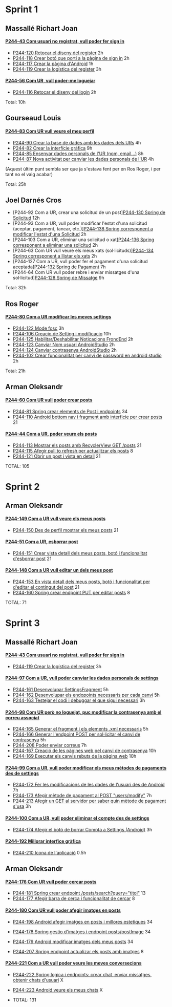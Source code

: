 # Sprint 1

## Massallé Richart Joan
#### [P244-43 Com usuari no registrat, vull poder fer sign in](https://pds24-4c.youtrack.cloud/issue/P244-43/Com-usuari-no-registrat-vull-poder-fer-sign-in)
* [P244-120 Retocar el diseny del register](https://pds24-4c.youtrack.cloud/issue/P244-120/Retocar-el-diseny-del-register) 2h
* [P244-118 Crear botó que porti a la pàgina de sign in](https://pds24-4c.youtrack.cloud/issue/P244-118/Crear-boto-que-porti-a-la-pagina-de-sign-in) 2h
* [P244-117 Crear la pàgina d'Android](https://pds24-4c.youtrack.cloud/issue/P244-117/Crear-la-pagina-dAndroid) 1h
* [P244-119 Crear la logística del register](https://pds24-4c.youtrack.cloud/issue/P244-119/Crear-la-logistica-del-register) 3h

#### [P244-56 Com UR, vull poder-me loguejar](https://pds24-4c.youtrack.cloud/issue/P244-56/Com-UR-vull-poder-me-loguejar)
* [P244-116 Retocar el diseny del login](https://pds24-4c.youtrack.cloud/issue/P244-116/Retocar-el-diseny-del-login) 2h

Total: 10h


## Gourseaud Louis
#### [P244-83 Com UR vull veure el meu perfil](https://pds24-4c.youtrack.cloud/issue/P244-83/Com-UR-vull-veure-el-meu-perfil)
* [P244-90 Crear la base de dades amb les dades dels URs](https://pds24-4c.youtrack.cloud/issue/P244-90/Crear-la-base-de-dades-amb-les-dades-dels-URs) 4h
* [P244-82 Crear la interfície gràfica](https://pds24-4c.youtrack.cloud/issue/P244-82/Crear-la-interficie-grafica) 9h
* [P244-85 Ensenyar dades personals de l'UR (nom, email...)](https://pds24-4c.youtrack.cloud/issue/P244-85/Ensenyar-dades-personals-de-lUR-nom-email...) 8h
* [P244-87 Nova activitat per canviar les dades personals de l'UR](https://pds21-0a.myjetbrains.com/youtrack/issue/P210A-12) 4h

(Aquest últim punt sembla ser que ja s'estava fent per en Ros Roger, i per tant no el vaig acabar)

Total: 25h


## Joel Darnés Cros
* [P244-92 Com a UR, crear una solicitud de un post][P244-130 Spring de Solicitud](https://pds24-4c.youtrack.cloud/agiles/159-2/162-5?issue=P244-130) 12h
* [P244-93 Com a UR, vull poder modificar l'estat d'una solicitud (aceptar, pagament, tancar, etc.)][P244-138 Spring corresponent a modificar l'estat d'una Solicitud](https://pds24-4c.youtrack.cloud/agiles/159-2/162-5?issue=P244-138) 2h
* [P244-103 Com a UR, eliminar una solicitud o xat][P244-136 Spring corresponent a eliminar una solicitud](https://pds24-4c.youtrack.cloud/agiles/159-2/162-5?issue=P244-136) 2h
* [P244-63 Com UR vull veure els meus xats (sol·licituds)][P244-134 Spring corresponent a llistar els xats](https://pds24-4c.youtrack.cloud/agiles/159-2/162-5?issue=P244-134) 2h
* [P244-127 Com a UR, vull poder fer el pagament d'una solicitud aceptada][P244-132 Spring de Pagament](https://pds24-4c.youtrack.cloud/agiles/159-2/162-5?issue=P244-132) 7h
* [P244-64 Com UR vull poder rebre i enviar missatges d'una sol·licitud][P244-128 Spring de Missatge](https://pds24-4c.youtrack.cloud/agiles/159-2/162-5?issue=P244-128) 9h

Total: 32h


## Ros Roger
#### [P244-80 Com a UR modificar les meves settings](https://pds24-4c.youtrack.cloud/issue/P244-80/Com-a-UR-modificar-les-meves-settings)
* [P244-122 Mode fosc](https://pds24-4c.youtrack.cloud/issue/P244-122/Mode-fosc) 3h
* [P244-106 Creacio de Setting i modificacio](https://pds24-4c.youtrack.cloud/issue/P244-106/Creacio-de-Setting-i-modificacio) 10h
* [P244-125 Habilitar/Deshabilitar Noticacions FrondEnd](https://pds24-4c.youtrack.cloud/issue/P244-125/Habilitar-Deshabilitar-Noticacions-FrondEnd) 2h
* [P244-123 Canviar Nom usuari AndroidStudio](https://pds24-4c.youtrack.cloud/issue/P244-123/Canviar-Nom-usuari-AndroidStudio) 2h
* [P244-124 Canviar contrasenya AndroidStudio](https://pds24-4c.youtrack.cloud/issue/P244-124/Canviar-contrasenya-AndroidStudio) 2h
* [P244-102 Crear funcionalitat per canvi de password en android studio](https://pds24-4c.youtrack.cloud/issue/P244-102) 2h

Total: 21h


## Arman Oleksandr
#### [P244-60 Com UR vull poder crear posts](https://pds24-4c.youtrack.cloud/issue/P244-60/Com-UR-vull-poder-crear-posts)
* [P244-81 Spring crear elements de Post i endpoints](https://pds24-4c.youtrack.cloud/issue/P244-81/Spring-crear-elements-de-Post-i-endpoints) 34
* [P244-110 Android bottom nav i fragment amb interficie per crear posts](https://pds24-4c.youtrack.cloud/issue/P244-110/Android-bottom-nav-i-fragment-amb-interficie-per-crear-posts) 21

#### [P244-44 Com a UR, poder veure els posts](https://pds24-4c.youtrack.cloud/issue/P244-60/Com-UR-vull-poder-crear-posts)
* [P244-113 Mostrar els posts amb RecyclerView GET /posts](https://pds24-4c.youtrack.cloud/agiles/159-2/162-5?issue=P244-113) 21
* [P244-115 Afegir pull to refresh per actualitzar els posts](https://pds24-4c.youtrack.cloud/agiles/159-2/162-5?issue=P244-115) 8
* [P244-121 Obrir un post i vista en detall](https://pds24-4c.youtrack.cloud/agiles/159-2/162-5?issue=P244-121) 21

TOTAL: 105



# Sprint 2

## Arman Oleksandr
#### [P244-149 Com a UR vull veure els meus posts](https://pds24-4c.youtrack.cloud/issue/P244-149/Com-a-UR-vull-veure-els-meus-posts)
* [P244-150 Des de perfil mostrar els meus posts](https://pds24-4c.youtrack.cloud/agiles/159-2/current?issue=P244-150) 21

#### [P244-51 Com a UR, esborrar post](https://pds24-4c.youtrack.cloud/issue/P244-51/Com-a-UR-esborrar-post)
* [P244-151 Crear vista detall dels meus posts, botó i funcionalitat d'esborrar post](https://pds24-4c.youtrack.cloud/agiles/159-2/current?issue=P244-151) 21

#### [P244-148 Com a UR vull editar un dels meus post](https://pds24-4c.youtrack.cloud/issue/P244-148/Com-a-UR-vull-editar-un-dels-meus-post)
* [P244-153 En vista detall dels meus posts, botó i funcionalitat per d'editar el contingut del post](https://pds24-4c.youtrack.cloud/agiles/159-2/current?issue=P244-153) 21
* [P244-160 Spring crear endpoint PUT per editar posts](https://pds24-4c.youtrack.cloud/agiles/159-2/current?issue=P244-160) 8

TOTAL: 71



# Sprint 3

## Massallé Richart Joan
#### [P244-43 Com usuari no registrat, vull poder fer sign in](https://pds24-4c.youtrack.cloud/issue/P244-43/Com-usuari-no-registrat-vull-poder-fer-sign-in)
* [P244-119 Crear la logística del register](https://pds24-4c.youtrack.cloud/issue/P244-119/Crear-la-logistica-del-register) 3h

#### [P244-97 Com a UR, vull poder canviar les dades personals de settings](https://pds24-4c.youtrack.cloud/issue/P244-97/Com-a-UR-vull-poder-canviar-les-dades-personals-de-settings)
* [P244-161 Desenvolupar SettingsFragment](https://pds24-4c.youtrack.cloud/issue/P244-161/Desenvolupar-SettingsFragment) 5h
* [P244-162 Desenvolupar els endopoints necessaris per cada canvi](https://pds24-4c.youtrack.cloud/issue/P244-162/Desenvolupar-els-endopoints-necessaris-per-cada-canvi) 5h
* [P244-163 Testejar el codi i debuggar el que sigui necessari](https://pds24-4c.youtrack.cloud/issue/P244-163/Testejar-el-codi-i-debuggar-el-que-sigui-necessari) 3h

#### [P244-98 Com UR però no loguejat, puc modificar la contrasenya amb el correu associat](https://pds24-4c.youtrack.cloud/issue/P244-98/Com-UR-pero-no-loguejat-puc-modificar-la-contrasenya-amb-el-correu-associat)
* [P244-165 Generar el fragment i els elements .xml necessaris](https://pds24-4c.youtrack.cloud/issue/P244-165/Generar-el-fragment-i-els-elements-.xml-necessaris) 5h
* [P244-166 Generar l'endpoint POST per sol·licitar el canvi de contrasenya](https://pds24-4c.youtrack.cloud/issue/P244-166/Generar-lendpoint-POST-per-sollicitar-el-canvi-de-contrasenya) 5h
* [P244-208 Poder enviar correus](https://pds24-4c.youtrack.cloud/issue/P244-208/Poder-enviar-correus) 7h
* [P244-167 Creació de les pàgines web pel canvi de contrasenya](https://pds24-4c.youtrack.cloud/issue/P244-167/Creacio-de-les-pagines-web-pel-canvi-de-contrasenya) 10h
* [P244-169 Executar els canvis rebuts de la pàgina web](https://pds24-4c.youtrack.cloud/issue/P244-169/Executar-els-canvis-rebuts-de-la-pagina-web) 10h

#### [P244-99 Com a UR, vull poder modificar els meus mètodes de pagaments des de settings](https://pds24-4c.youtrack.cloud/issue/P244-99/Com-a-UR-vull-poder-modificar-els-meus-metodes-de-pagaments-des-de-settings)
* [P244-172 Fer les modificacions de les dades de l'usuari des de Android](https://pds24-4c.youtrack.cloud/issue/P244-172/Fer-les-modificacions-de-les-dades-de-lusuari-des-de-Android) 7h
* [P244-173 Afegir mètode de pagament al POST "users/modify"](https://pds24-4c.youtrack.cloud/issue/P244-173/Afegir-metode-de-pagament-al-POST-users-modify) 7h
* [P244-213 Afegir un GET al servidor per saber quin mètode de pagament s'usa](https://pds24-4c.youtrack.cloud/issue/P244-213/Afegir-un-GET-al-servidor-per-saber-quin-metode-de-pagament-susa) 3h

#### [P244-100 Com a UR, vull poder eliminar el compte des de settings](https://pds24-4c.youtrack.cloud/issue/P244-100/Com-a-UR-vull-poder-eliminar-el-compte-des-de-settings)
* [P244-174 Afegir el botó de borrar Compta a Settings (Android)](https://pds24-4c.youtrack.cloud/issue/P244-174/Afegir-el-boto-de-borrar-Compta-a-Settings-Android) 3h

#### [P244-192 Millorar interfice gràfica](https://pds24-4c.youtrack.cloud/issue/P244-192/Millorar-interfice-grafica)
* [P244-210 Icona de l'aplicació](https://pds24-4c.youtrack.cloud/issue/P244-210/Icona-de-laplicacio) 0.5h

## Arman Oleksandr
#### [P244-176 Com UR vull poder cercar posts](https://pds24-4c.youtrack.cloud/issue/P244-176/Com-UR-vull-poder-cercar-posts)
* [P244-181 Spring crear endpoint /posts/search?query="titol"](https://pds24-4c.youtrack.cloud/issue/P244-181/Spring-crear-endpoint-posts-searchquerytitol) 13
* [P244-177 Afegir barra de cerca i funcionalitat de cercar](https://pds24-4c.youtrack.cloud/issue/P244-177/Afegir-barra-de-cerca-i-funcionalitat-de-cercar) 8


#### [P244-180 Com UR vull poder afegir imatges en posts](https://pds24-4c.youtrack.cloud/issue/P244-180/Com-UR-vull-poder-afegir-imatges-en-posts)
* [P244-198 Android afegir imatges en posts i millores estetiques](https://pds24-4c.youtrack.cloud/issue/P244-198/Android-afegir-imatges-en-posts-i-millores-estetiques) 34
* [P244-178 Spring gestio d'imatges i endpoint posts/postImage](https://pds24-4c.youtrack.cloud/issue/P244-178/Spring-gestio-dimatges-i-endpoint-posts-postImage) 34

* [P244-179 Android modificar imatges dels meus posts](https://pds24-4c.youtrack.cloud/issue/P244-179/Android-modificar-imatges-dels-meus-posts) 34
* [P244-207 Spring endpoint actualizar els posts amb imatges](https://pds24-4c.youtrack.cloud/issue/P244-207/Spring-endpoint-actualizar-els-posts-amb-imatges) 8

#### [P244-221 Com a UR vull poder veure les meves conversecions](https://pds24-4c.youtrack.cloud/issue/P244-221/Com-a-UR-vull-poder-veure-les-meves-conversecions)
* [P244-222 Spring logica i endpoints: crear chat, enviar missatges, obtenir chats d'usuari](https://pds24-4c.youtrack.cloud/issue/P244-222/Spring-logica-i-endpoints-crear-chat-enviar-missatges-obtenir-chats-dusuari) X
* [P244-223 Android veure els meus chats](https://pds24-4c.youtrack.cloud/issue/P244-223/Android-veure-els-meus-chats) X


* TOTAL:  131
